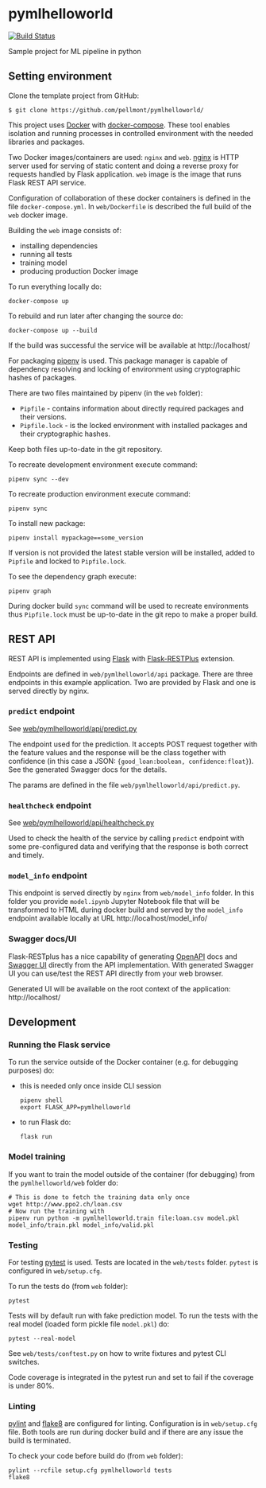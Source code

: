 # pymlhelloworld

[![Build Status](https://travis-ci.org/pellmont/pymlhelloworld.svg?branch=master)](https://travis-ci.org/pellmont/pymlhelloworld)

Sample project for ML pipeline in python

## Setting environment


Clone the template project from GitHub:

```
$ git clone https://github.com/pellmont/pymlhelloworld/
```

This project uses [Docker](https://www.docker.com/) with
[docker-compose](https://docs.docker.com/compose/). These tool enables isolation
and running processes in controlled environment with the needed libraries and
packages.

Two Docker images/containers are used: `nginx` and `web`.
[nginx](https://nginx.org/) is HTTP server used for serving of static content
and doing a reverse proxy for requests handled by Flask application. `web` image
is the image that runs Flask REST API service. 

Configuration of collaboration of these docker containers is defined in the file
`docker-compose.yml`. In `web/Dockerfile` is described the full build of the
`web` docker image.

Building the `web` image consists of:
- installing dependencies
- running all tests
- training model
- producing production Docker image

To run everything locally do:

```
docker-compose up
```

To rebuild and run later after changing the source do:

```
docker-compose up --build
```

If the build was successful the service will be available at http://localhost/


For packaging [pipenv](https://pipenv.readthedocs.io/en/latest/) is used. This
package manager is capable of dependency resolving and locking of environment
using cryptographic hashes of packages.

There are two files maintained by pipenv (in the `web` folder):
- `Pipfile` - contains information about directly required packages and their
  versions.
- `Pipfile.lock` - is the locked environment with installed packages and their
  cryptographic hashes.
  
Keep both files up-to-date in the git repository.

To recreate development environment execute command:

```
pipenv sync --dev
```

To recreate production environment execute command:

```
pipenv sync
```

To install new package:

```
pipenv install mypackage==some_version
```

If version is not provided the latest stable version will be installed, added to
`Pipfile` and locked to `Pipfile.lock`.

To see the dependency graph execute:

```
pipenv graph
```

During docker build `sync` command will be used to recreate environments thus
`Pipfile.lock` must be up-to-date in the git repo to make a proper build.


## REST API


REST API is implemented using [Flask](http://flask.pocoo.org/) with
[Flask-RESTPlus](https://flask-restplus.readthedocs.io/en/stable/) extension.

Endpoints are defined in `web/pymlhelloworld/api` package. There are three
endpoints in this example application. Two are provided by Flask and one is
served directly by nginx.


### `predict` endpoint

See [web/pymlhelloworld/api/predict.py](web/pymlhelloworld/api/predict.py)

The endpoint used for the prediction. It accepts POST request together with the
feature values and the response will be the class together with confidence (in
this case a JSON: `{good_loan:boolean, confidence:float}`). See the generated
Swagger docs for the details.

The params are defined in the file `web/pymlhelloworld/api/predict.py`.


### `healthcheck` endpoint

See [web/pymlhelloworld/api/healthcheck.py](web/pymlhelloworld/api/healthcheck.py)

Used to check the health of the service by calling `predict` endpoint with some
pre-configured data and verifying that the response is both correct and timely.


### `model_info` endpoint

This endpoint is served directly by `nginx` from `web/model_info` folder. In
this folder you provide `model.ipynb` Jupyter Notebook file that will be
transformed to HTML during docker build and served by the `model_info` endpoint
available locally at URL http://localhost/model_info/

### Swagger docs/UI

Flask-RESTplus has a nice capability of generating
[OpenAPI](https://swagger.io/specification/) docs and [Swagger
UI](https://swagger.io/tools/swagger-ui/) directly from the API implementation.
With generated Swagger UI you can use/test the REST API directly from your web
browser.

Generated UI will be available on the root context of the application:
http://localhost/


## Development

### Running the Flask service

To run the service outside of the Docker container (e.g. for debugging purposes)
do:

- this is needed only once inside CLI session

  ```
  pipenv shell
  export FLASK_APP=pymlhelloworld
  ```

- to run Flask do:

  ```
  flask run
  ```

### Model training

If you want to train the model outside of the container (for debugging) from the
`pymlhelloworld/web` folder do:

```
# This is done to fetch the training data only once
wget http://www.ppo2.ch/loan.csv
# Now run the training with
pipenv run python -m pymlhelloworld.train file:loan.csv model.pkl model_info/train.pkl model_info/valid.pkl
```

### Testing

For testing [pytest](https://docs.pytest.org/en/latest/) is used. Tests are
located in the `web/tests` folder. `pytest` is configured in `web/setup.cfg`.

To run the tests do (from `web` folder):

```
pytest
```

Tests will by default run with fake prediction model. To run the tests with
the real model (loaded form pickle file `model.pkl`) do:

```
pytest --real-model
```

See `web/tests/conftest.py` on how to write fixtures and pytest CLI switches.

Code coverage is integrated in the pytest run and set to fail if the coverage is
under 80%.


### Linting

[pylint](https://www.pylint.org/) and [flake8](https://gitlab.com/pycqa/flake8)
are configured for linting. Configuration is in `web/setup.cfg` file. Both tools
are run during docker build and if there are any issue the build is terminated.

To check your code before build do (from `web` folder):

```
pylint --rcfile setup.cfg pymlhelloworld tests
flake8
```
